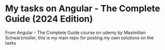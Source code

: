 # My tasks on Angular - The Complete Guide (2024 Edition)
From Angular - The Complete Guide course on udemy by Maximilian Schwarzmüller, this is my main repo for posting my own solutions on the tasks

